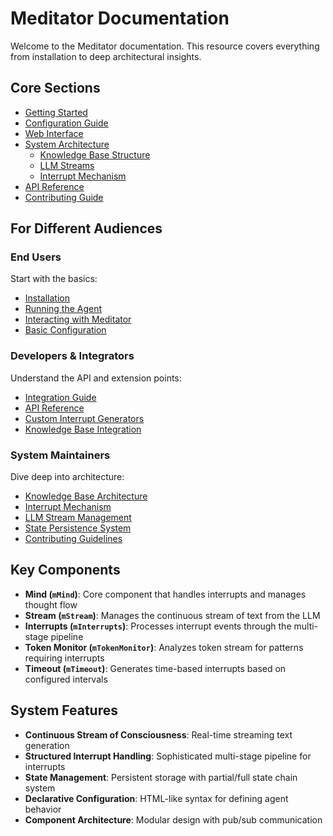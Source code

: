 # Meditator Documentation

Welcome to the Meditator documentation. This resource covers everything from installation to deep architectural insights.

## Core Sections

- [Getting Started](getting-started/installation.md)
- [Configuration Guide](getting-started/configuration.md)
- [Web Interface](guides/web-interface.md)
- [System Architecture](architecture/index.md)
  - [Knowledge Base Structure](architecture/knowledge-base.md)
  - [LLM Streams](architecture/llm-streams.md)
  - [Interrupt Mechanism](architecture/interrupt-mechanism.md)
- [API Reference](api/websocket.md)
- [Contributing Guide](contributing.md)

## For Different Audiences

### End Users  
Start with the basics:
- [Installation](getting-started/installation.md)
- [Running the Agent](getting-started/running.md)
- [Interacting with Meditator](guides/interaction.md)
- [Basic Configuration](getting-started/configuration.md)

### Developers & Integrators  
Understand the API and extension points:
- [Integration Guide](guides/integration.md)
- [API Reference](api/websocket.md)
- [Custom Interrupt Generators](architecture/interrupt-mechanism.md#interrupt-generators)
- [Knowledge Base Integration](architecture/knowledge-base.md#state-management-integration)

### System Maintainers  
Dive deep into architecture:
- [Knowledge Base Architecture](architecture/knowledge-base.md)
- [Interrupt Mechanism](architecture/interrupt-mechanism.md)
- [LLM Stream Management](architecture/llm-streams.md)
- [State Persistence System](architecture/knowledge-base.md#state-chain-system)
- [Contributing Guidelines](contributing.md)

## Key Components

- **Mind (`mMind`)**: Core component that handles interrupts and manages thought flow
- **Stream (`mStream`)**: Manages the continuous stream of text from the LLM
- **Interrupts (`mInterrupts`)**: Processes interrupt events through the multi-stage pipeline
- **Token Monitor (`mTokenMonitor`)**: Analyzes token stream for patterns requiring interrupts
- **Timeout (`mTimeout`)**: Generates time-based interrupts based on configured intervals

## System Features

- **Continuous Stream of Consciousness**: Real-time streaming text generation
- **Structured Interrupt Handling**: Sophisticated multi-stage pipeline for interrupts
- **State Management**: Persistent storage with partial/full state chain system
- **Declarative Configuration**: HTML-like syntax for defining agent behavior
- **Component Architecture**: Modular design with pub/sub communication

